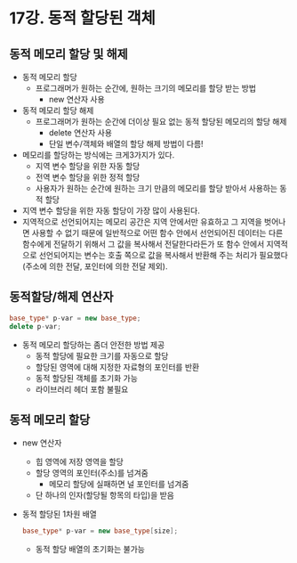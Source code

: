 # 17강. 동적 할당된 객체

## 동적 메모리 할당 및 해제

- 동적 메모리 할당
    - 프로그래머가 원하는 순간에, 원하는 크기의 메모리를 할당 받는 방법
        - new 연산자 사용
- 동적 메모리 할당 해제
    - 프로그래머가 원하는 순간에 더이상 필요 없는 동적 할당된 메모리의 할당 해제
        - delete 연산자 사용
        - 단일 변수/객체와 배열의 할당 해제 방법이 다름!
- 메모리를 할당하는 방식에는 크게3가지가 있다.
    - 지역 변수 할당을 위한 자동 할당
    - 전역 변수 할당을 위한 정적 할당
    - 사용자가 원하는 순간에 원하는 크기 만큼의 메모리를 할당 받아서 사용하는 동적 할당
- 지역 변수 할당을 위한 자동 할당이 가장 많이 사용된다.
- 지역적으로 선언되어지는 메모리 공간은 지역 안에서만 유효하고 그 지역을 벗어나면 사용할 수 없기 때문에 일반적으로 어떤 함수 안에서 선언되어진 데이터는 다른 함수에게 전달하기 위해서 그 값을 복사해서 전달한다라든가 또 함수 안에서 지역적으로 선언되어지는 변수는 호출 쪽으로 값을 복사해서 반환해 주는 처리가 필요했다(주소에 의한 전달, 포인터에 의한 전달 제외).

## 동적할당/해제 연산자

```cpp
base_type* p-var = new base_type;
delete p-var;
```

- 동적 메모리 할당하는 좀더 안전한 방법 제공
    - 동적 할당에 필요한 크기를 자동으로 할당
    - 할당된 영역에 대해 지정한 자료형의 포인터를 반환
    - 동적 할당된 객체를 초기화 가능
    - 라이브러리 헤더 <cstdlib> 포함 불필요

## 동적 메모리 할당

- new 연산자
    - 힙 영역에 저장 영역을 할당
    - 할당 영역의 포인터(주소)를 넘겨줌
        - 메모리 할당에 실패하면 널 포인터를 넘겨줌
    - 단 하나의 인자(할당될 항목의 타입)을 받음
- 동적 할당된 1차원 배열
    
    ```cpp
    base_type* p-var = new base_type[size];
    ```
    
    - 동적 할당 배열의 초기화는 불가능